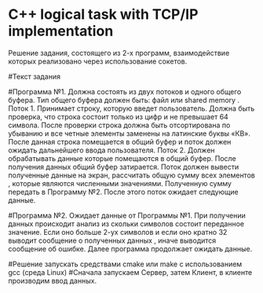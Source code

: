 # C++ logical task with TCP/IP implementation
Решение задания, состоящего из 2-х программ, взаимодействие которых реализовано через использование сокетов.

#Текст задания

#Программа  №1. 
Должна состоять  из двух потоков и одного общего буфера. Тип общего буфера должен быть: файл или  shared memory .
Поток 1.  Принимает строку, которую введет  пользователь.   Должна быть  проверка, что  строка состоит только  из  цифр и  не превышает 64 символа. После проверки строка должна быть  отсортирована по убыванию и все четные элементы заменены на латинские буквы «КВ». После данная строка помещается  в общий буфер и поток должен ожидать дальнейшего ввода пользователя.
Поток 2. Должен  обрабатывать  данные которые помещаются в общий буфер. После получения данных общий буфер затирается. Поток должен вывести полученные данные на экран, рассчитать  общую  сумму всех  элементов , которые являются численными значениями.  Полученную сумму передать в Программу №2. После этого поток ожидает следующие данные.

#Программа  №2. 
Ожидает данные от  Программы №1. При получении  данных происходит анализ из скольки символов состоит  переданное значение. Если оно больше 2-ух символов и если оно кратно 32 выводит сообщение о полученных данных  , иначе выводится сообщение об ошибке. Далее программа продолжает ожидать данные.

#Решение запускать средствами cmake или make с использованием gcc (среда Linux)
#Сначала запускаем Сервер, затем Клиент, в клиенте производим ввод данных.
